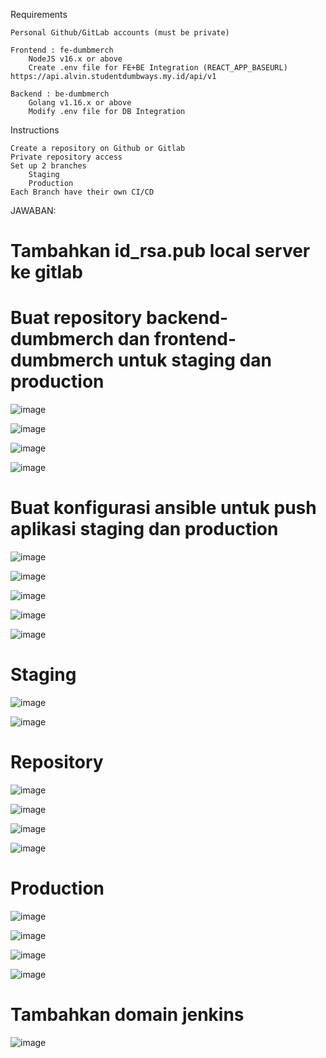 Requirements

    Personal Github/GitLab accounts (must be private)

    Frontend : fe-dumbmerch
        NodeJS v16.x or above
        Create .env file for FE+BE Integration (REACT_APP_BASEURL) https://api.alvin.studentdumbways.my.id/api/v1

    Backend : be-dumbmerch
        Golang v1.16.x or above
        Modify .env file for DB Integration

Instructions

    Create a repository on Github or Gitlab
    Private repository access
    Set up 2 branches
        Staging
        Production
    Each Branch have their own CI/CD
    
JAWABAN:

# Tambahkan id_rsa.pub local server ke gitlab

# Buat repository backend-dumbmerch dan frontend-dumbmerch untuk staging dan production

![image](https://github.com/user-attachments/assets/c8b303ed-d96e-403e-89e0-a8a18fc5a1ed)

![image](https://github.com/user-attachments/assets/4eb69e3d-8881-4731-806a-6ab615139aa7)

![image](https://github.com/user-attachments/assets/bf912d30-a7bf-4818-b6ae-173964e46808)

![image](https://github.com/user-attachments/assets/a9011b88-be29-4296-a41c-ce96f0dd67ea)

# Buat konfigurasi ansible untuk push aplikasi staging dan production

![image](https://github.com/user-attachments/assets/82db4748-8dad-467c-824f-e209d2ee856d)

![image](https://github.com/user-attachments/assets/87d7e56d-f136-4b7a-8d41-3e6d3010b649)

![image](https://github.com/user-attachments/assets/b6ec8aa5-1eae-4eb7-80c1-c830fe3ff808)

![image](https://github.com/user-attachments/assets/731705a8-aa3d-42f1-badf-b9c3634bfe40)

![image](https://github.com/user-attachments/assets/edb1b0a8-4909-43b7-8743-6698f7485f16)

# Staging

![image](https://github.com/user-attachments/assets/a6a83b94-5e68-44a4-9463-0068036f8570)

![image](https://github.com/user-attachments/assets/965b1d9b-3f13-40eb-b300-3be33b51275d)

# Repository

![image](https://github.com/user-attachments/assets/38bbf131-69fe-4201-9a5d-0c2b5ee6e44c)

![image](https://github.com/user-attachments/assets/ce124e6e-314d-4615-adee-da47593a9548)

![image](https://github.com/user-attachments/assets/197a4586-1a12-4d6a-a73b-eb2da90de54e)

![image](https://github.com/user-attachments/assets/9e62d605-4cf7-4dc9-a19b-d3422649bf93)

# Production

![image](https://github.com/user-attachments/assets/f11b5682-1a41-4bcf-805b-5394dbad34b1)

![image](https://github.com/user-attachments/assets/10748e1d-2fb6-4fc1-8f8c-705dd94707df)

![image](https://github.com/user-attachments/assets/0c3e46e3-5cd8-4413-a3d7-4b2a40d0931f)

![image](https://github.com/user-attachments/assets/28158042-0de6-405f-9c69-25ee891c2524)

# Tambahkan domain jenkins

![image](https://github.com/user-attachments/assets/fb015997-d7bd-40d4-8b31-ee55c162cbcc)
